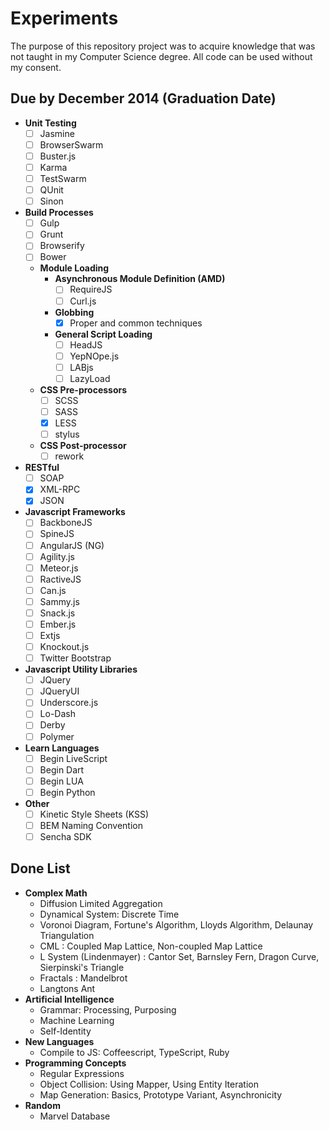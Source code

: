 # Experiments

The purpose of this repository project was to acquire knowledge that was not taught in my Computer Science degree.
All code can be used without my consent. 

## Due by December 2014 (Graduation Date)

* **Unit Testing**
  - [ ] Jasmine
  - [ ] BrowserSwarm
  - [ ] Buster.js
  - [ ] Karma
  - [ ] TestSwarm
  - [ ] QUnit
  - [ ] Sinon
* **Build Processes**
  - [ ] Gulp
  - [ ] Grunt
  - [ ] Browserify
  - [ ] Bower
  * **Module Loading**
    * **Asynchronous Module Definition (AMD)**
      - [ ] RequireJS
      - [ ] Curl.js
    * **Globbing**
      - [X] Proper and common techniques
    * **General Script Loading**
      - [ ] HeadJS
      - [ ] YepNOpe.js
      - [ ] LABjs
      - [ ] LazyLoad
  * **CSS Pre-processors**
    - [ ] SCSS
    - [ ] SASS
    - [X] LESS
    - [ ] stylus
  * **CSS Post-processor**
    - [ ] rework
* **RESTful**
  - [ ] SOAP
  - [X] XML-RPC
  - [x] JSON
* **Javascript Frameworks**
  - [ ] BackboneJS
  - [ ] SpineJS
  - [ ] AngularJS (NG)
  - [ ] Agility.js
  - [ ] Meteor.js
  - [ ] RactiveJS
  - [ ] Can.js
  - [ ] Sammy.js
  - [ ] Snack.js
  - [ ] Ember.js
  - [ ] Extjs
  - [ ] Knockout.js
  - [ ] Twitter Bootstrap
* **Javascript Utility Libraries**
  - [ ] JQuery
  - [ ] JQueryUI
  - [ ] Underscore.js
  - [ ] Lo-Dash
  - [ ] Derby
  - [ ] Polymer
* **Learn Languages**
  - [ ] Begin LiveScript
  - [ ] Begin Dart
  - [ ] Begin LUA
  - [ ] Begin Python
* **Other**
  - [ ] Kinetic Style Sheets (KSS)
  - [ ] BEM Naming Convention
  - [ ] Sencha SDK

## Done List

* **Complex Math**
  * Diffusion Limited Aggregation
  * Dynamical System: Discrete Time
  * Voronoi Diagram, Fortune's Algorithm, Lloyds Algorithm, Delaunay Triangulation
  * CML : Coupled Map Lattice, Non-coupled Map Lattice
  * L System (Lindenmayer) : Cantor Set, Barnsley Fern, Dragon Curve, Sierpinski's Triangle
  * Fractals : Mandelbrot
  * Langtons Ant
* **Artificial Intelligence**
  * Grammar: Processing, Purposing
  * Machine Learning
  * Self-Identity
* **New Languages**
  * Compile to JS: Coffeescript, TypeScript, Ruby
* **Programming Concepts**
  * Regular Expressions
  * Object Collision: Using Mapper, Using Entity Iteration
  * Map Generation: Basics, Prototype Variant, Asynchronicity
* **Random**
  * Marvel Database

